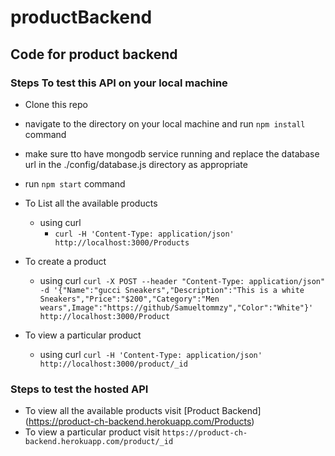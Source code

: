 # productBackend
## Code for product backend 

### Steps To test this API on your local machine

*  Clone this repo 

* navigate to the directory on your local machine and run `npm install` command

*  make sure tto have mongodb service running and replace the database url in the ./config/database.js directory as appropriate

* run `npm start` command

* To List all the available products
  - using curl
    -  `curl -H 'Content-Type: application/json' http://localhost:3000/Products`
* To create a product
  - using curl
    `curl -X POST --header "Content-Type: application/json" -d '{"Name":"gucci Sneakers","Description":"This is a white Sneakers","Price":"$200","Category":"Men wears",Image":"https://github/Samueltommzy","Color":"White"}' http://localhost:3000/Product`
* To view a particular product
  - using curl
    `curl -H 'Content-Type: application/json' http://localhost:3000/product/_id`


### Steps to test the hosted API

* To view all the available products visit [Product Backend] (https://product-ch-backend.herokuapp.com/Products)
* To view a particular product visit `https://product-ch-backend.herokuapp.com/product/_id`
    

